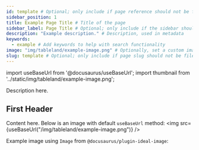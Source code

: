 ```yaml
---
id: template # Optional; only include if page reference should not be file name
sidebar_position: 1
title: Example Page Title # Title of the page
sidebar_label: Page Title # Optional; only include if the sidebar should display different text than `title`
description: "Example description." # Description, used in metadata
keywords:
  - example # Add keywords to help with search functionality
image: "img/tableland/example-image.png" # Optionally, set a custom image to override the generic default
slug: template # Optional; only include if page slug should not be file name
---
```


import useBaseUrl from '@docusaurus/useBaseUrl';
import thumbnail from '../static/img/tableland/example-image.png';

Description here.

## First Header

Content here. Below is an image with default `useBaseUrl` method:
<img src={useBaseUrl("/img/tableland/example-image.png")} />

Example image using `Image` from `@docusaurus/plugin-ideal-image`:
<Image img={thumbnail} />
